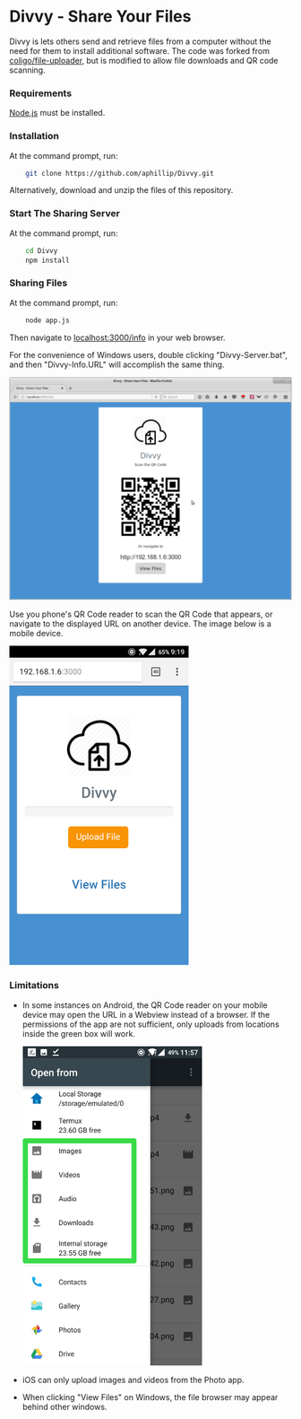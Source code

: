 # Divvy - Share Your Files

Divvy is lets others send and retrieve files from a computer without the need for them to install additional software.
The code was forked from [coligo/file-uploader](https://github.com/coligo-io/file-uploader), but is modified to allow file downloads and QR code scanning.

### Requirements
[Node.js](https://nodejs.org/) must be installed.

### Installation
At the command prompt, run:
```Bash
	git clone https://github.com/aphillip/Divvy.git	
```
Alternatively, download and unzip the files of this repository.

### Start The Sharing Server
At the command prompt, run:
```Bash
	cd Divvy
	npm install	
```

### Sharing Files
At the command prompt, run:
```Bash
	node app.js
```
Then navigate to [localhost:3000/info]("localhost:3000/info") in your web browser.

For the convenience of Windows users, double clicking "Divvy-Server.bat", and then "Divvy-Info.URL" will accomplish the same thing.

<img src="https://github.com/aphillip/Divvy/blob/master/public/images/server-info.png?raw=true"  width="720px">

Use you phone's QR Code reader to scan the QR Code that appears, or navigate to the displayed URL on another device.  The image below is a mobile device.

<img src="https://github.com/aphillip/Divvy/blob/master/public/images/mobile-client.png?raw=true"  width="320px">



### Limitations
* In some instances on Android, the QR Code reader on your mobile device may open the URL in a Webview instead of a browser.  If the permissions of the app are not sufficient, only uploads from locations inside the green box will work.

  <img src="https://github.com/aphillip/Divvy/blob/master/public/images/mobile-file-locations.png?raw=true"  width="320px">


* iOS can only upload images and videos from the Photo app.

* When clicking "View Files" on Windows, the file browser may appear behind other windows.




